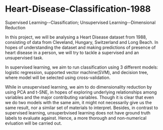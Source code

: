 # Heart-Disease-Classification-1988
Supervised Learning--Classification; Unsupervised Learning--Dimensional Reduction

In this project, we will be analysing a Heart Disease dataset from 1988, consisting of data from Cleveland, Hungary, Switzerland and Long Beach. In hopes of understanding the dataset and making predictions of presence of heart disease in a person, we will try to tackle a supervised and an unsupervised task. 

In supervised learning, we aim to run classification using 3 different models: logistic regression, supported vector machine(SVM), and decision tree, where model will be selected using cross-validation.  

While in unsupervised learning, we aim to do dimensionality reduction by using PCA and t-SNE, in hopes of exploring underlying relationships among variables and the major contributing variables. Though it is clear that even we do two models with the same aim, it might not necessarily give us the same result, nor a similar set of materials to interpret. Besides, in contrast to supervised learning, unsuperbvised learning does not have ground truth labels to evaluate against. Hence, a more thorough and non-numerical evluation will be carried out. 
